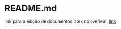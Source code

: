 # README.md
link para a edição de documentos latex no overleaf: [link](https://www.overleaf.com/9114715432pdsqqpqtrmvc)